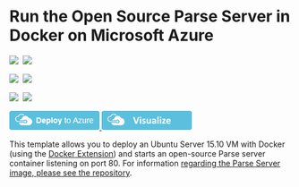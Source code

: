 # Run the Open Source Parse Server in Docker on Microsoft Azure

<IMG SRC="https://azurequickstartsservice.blob.core.windows.net/badges/docker-parse/PublicLastTestDate.svg" />&nbsp;
<IMG SRC="https://azurequickstartsservice.blob.core.windows.net/badges/docker-parse/PublicDeployment.svg" />&nbsp;

<IMG SRC="https://azurequickstartsservice.blob.core.windows.net/badges/docker-parse/FairfaxLastTestDate.svg" />&nbsp;
<IMG SRC="https://azurequickstartsservice.blob.core.windows.net/badges/docker-parse/FairfaxDeployment.svg" />&nbsp;

<IMG SRC="https://azurequickstartsservice.blob.core.windows.net/badges/docker-parse/BestPracticeResult.svg" />&nbsp;
<IMG SRC="https://azurequickstartsservice.blob.core.windows.net/badges/docker-parse/CredScanResult.svg" />&nbsp;

<a href="https://portal.azure.com/#create/Microsoft.Template/uri/https%3A%2F%2Fraw.githubusercontent.com%2FAzure%2Fazure-quickstart-templates%2Fmaster%2Fdocker-parse%2Fazuredeploy.json" target="_blank">
	<img src="https://raw.githubusercontent.com/Azure/azure-quickstart-templates/master/1-CONTRIBUTION-GUIDE/images/deploytoazure.png"/>
</a>
<a href="http://armviz.io/#/?load=https%3A%2F%2Fraw.githubusercontent.com%2FAzure%2Fazure-quickstart-templates%2Fmaster%2Fdocker-parse%2Fazuredeploy.json" target="_blank">
    <img src="https://raw.githubusercontent.com/Azure/azure-quickstart-templates/master/1-CONTRIBUTION-GUIDE/images/visualizebutton.png"/>
</a>

This template allows you to deploy an Ubuntu Server 15.10 VM with Docker (using the [Docker Extension](https://github.com/Azure/azure-docker-extension))
and starts an open-source Parse server container listening on port 80. For information [regarding the Parse Server image, please see the repository](https://github.com/felixrieseberg/parse-docker).

